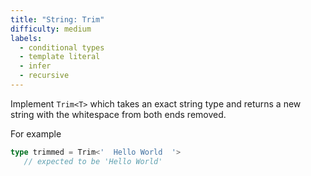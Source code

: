 ```yaml
---
title: "String: Trim"
difficulty: medium
labels: 
  - conditional types
  - template literal
  - infer
  - recursive
---
```

  Implement `Trim<T>` which takes an exact string type and returns a new string with the whitespace from both ends removed.

  For example

  ```ts
  type trimmed = Trim<'  Hello World  '> 
     // expected to be 'Hello World'
  ```


